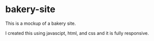 # bakery-site

This is a mockup of a bakery site.

I created this using javascipt, html, and css and it is fully responsive.
